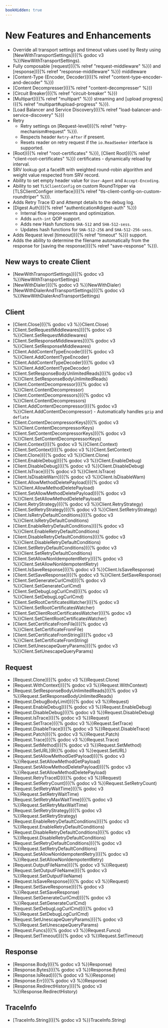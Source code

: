 ```yaml
---
bookHidden: true
---
```


# New Features and Enhancements

* Override all transport settings and timeout values used by Resty using [NewWithTransportSettings]({{% godoc v3 %}}NewWithTransportSettings).
* Fully composable [request]({{% relref "request-middleware" %}}) and [response]({{% relref "response-middleware" %}}) middleware
* [Content-Type {Encoder, Decoder}]({{% relref "content-type-encoder-and-decoder" %}})
* [Content Decompresser]({{% relref "content-decompresser" %}})
* [Circuit Breaker]({{% relref "circuit-breaker" %}})
* [Multipart]({{% relref "multipart" %}}) streaming and [upload progress]({{% relref "multipart#upload-progress" %}}).
* [Load Balancer and Service Discovery]({{% relref "load-balancer-and-service-discovery" %}})
* Retry
    * Retry settings on [Request-level]({{% relref "retry-mechanism#request" %}}).
    * Respects header `Retry-After` if present.
    * Resets reader on retry request if the `io.ReadSeeker` interface is supported.
* [Root]({{% relref "root-certificates" %}}), [Client Root]({{% relref "client-root-certificates" %}}) certificates - dynamically reload by interval.
* SRV lookup got a facelift with weighted round-robin algorithm and weight value respected from SRV record.
* Ability to set empty header value for `User-Agent` and `Accept-Encoding`.
* Ability to set `TLSClientConfig` on custom RoundTripper via [TLSClientConfiger interface]({{% relref "tls-client-config-on-custom-roundtriper" %}}).
* Adds Retry Trace ID and Attempt details to the debug log.
* [Digest Auth]({{% relref "authentication#digest-auth" %}})
    * Internal flow improvements and optimization.
    * Adds `auth-int` QOP support.
    * Adds new Hash functions `SHA-512` and `SHA-512-sess`.
    * Updates hash functions for `SHA-512-256` and `SHA-512-256-sess`.
* Adds Request level [timeout]({{% relref "timeout" %}}) support.
* Adds the ability to determine the filename automatically from the response for [saving the response]({{% relref "save-response" %}}).


## New ways to create Client

* [NewWithTransportSettings]({{% godoc v3 %}}NewWithTransportSettings)
* [NewWithDialer]({{% godoc v3 %}}NewWithDialer)
* [NewWithDialerAndTransportSettings]({{% godoc v3 %}}NewWithDialerAndTransportSettings)

## Client

* [Client.Close]({{% godoc v3 %}}Client.Close)
* [Client.SetRequestMiddlewares]({{% godoc v3 %}}Client.SetRequestMiddlewares)
* [Client.SetResponseMiddlewares]({{% godoc v3 %}}Client.SetResponseMiddlewares)
* [Client.AddContentTypeEncoder]({{% godoc v3 %}}Client.AddContentTypeEncoder)
* [Client.AddContentTypeDecoder]({{% godoc v3 %}}Client.AddContentTypeDecoder)
* [Client.SetResponseBodyUnlimitedReads]({{% godoc v3 %}}Client.SetResponseBodyUnlimitedReads)
* [Client.ContentDecompressor]({{% godoc v3 %}}Client.ContentDecompressor)
* [Client.ContentDecompressors]({{% godoc v3 %}}Client.ContentDecompressors)
* [Client.AddContentDecompressor]({{% godoc v3 %}}Client.AddContentDecompressor) - Automatically handles `gzip` and `deflate`
* [Client.ContentDecompressorKeys]({{% godoc v3 %}}Client.ContentDecompressorKeys)
* [Client.SetContentDecompressorKeys]({{% godoc v3 %}}Client.SetContentDecompressorKeys)
* [Client.Context]({{% godoc v3 %}}Client.Context)
* [Client.SetContext]({{% godoc v3 %}}Client.SetContext)
* [Client.Clone]({{% godoc v3 %}}Client.Clone)
* [Client.EnableDebug]({{% godoc v3 %}}Client.EnableDebug)
* [Client.DisableDebug]({{% godoc v3 %}}Client.DisableDebug)
* [Client.IsTrace]({{% godoc v3 %}}Client.IsTrace)
* [Client.IsDisableWarn]({{% godoc v3 %}}Client.IsDisableWarn)
* [Client.AllowMethodDeletePayload]({{% godoc v3 %}}Client.AllowMethodDeletePayload)
* [Client.SetAllowMethodDeletePayload]({{% godoc v3 %}}Client.SetAllowMethodDeletePayload)
* [Client.RetryStrategy]({{% godoc v3 %}}Client.RetryStrategy)
* [Client.SetRetryStrategy]({{% godoc v3 %}}Client.SetRetryStrategy)
* [Client.IsRetryDefaultConditions]({{% godoc v3 %}}Client.IsRetryDefaultConditions)
* [Client.EnableRetryDefaultConditions]({{% godoc v3 %}}Client.EnableRetryDefaultConditions)
* [Client.DisableRetryDefaultConditions]({{% godoc v3 %}}Client.DisableRetryDefaultConditions)
* [Client.SetRetryDefaultConditions]({{% godoc v3 %}}Client.SetRetryDefaultConditions)
* [Client.SetAllowNonIdempotentRetry]({{% godoc v3 %}}Client.SetAllowNonIdempotentRetry)
* [Client.IsSaveResponse]({{% godoc v3 %}}Client.IsSaveResponse)
* [Client.SetSaveResponse]({{% godoc v3 %}}Client.SetSaveResponse)
* [Client.SetGenerateCurlCmd]({{% godoc v3 %}}Client.SetGenerateCurlCmd)
* [Client.SetDebugLogCurlCmd]({{% godoc v3 %}}Client.SetDebugLogCurlCmd)
* [Client.SetRootCertificatesWatcher]({{% godoc v3 %}}Client.SetRootCertificatesWatcher)
* [Client.SetClientRootCertificatesWatcher]({{% godoc v3 %}}Client.SetClientRootCertificatesWatcher)
* [Client.SetCertificateFromFile]({{% godoc v3 %}}Client.SetCertificateFromFile)
* [Client.SetCertificateFromString]({{% godoc v3 %}}Client.SetCertificateFromString)
* [Client.SetUnescapeQueryParams]({{% godoc v3 %}}Client.SetUnescapeQueryParams)


## Request

* [Request.Clone]({{% godoc v3 %}}Request.Clone)
* [Request.WithContext]({{% godoc v3 %}}Request.WithContext)
* [Request.SetResponseBodyUnlimitedReads]({{% godoc v3 %}}Request.SetResponseBodyUnlimitedReads)
* [Request.DebugBodyLimit]({{% godoc v3 %}}Request)
* [Request.EnableDebug]({{% godoc v3 %}}Request.EnableDebug)
* [Request.DisableDebug]({{% godoc v3 %}}Request.DisableDebug)
* [Request.IsTrace]({{% godoc v3 %}}Request)
* [Request.SetTrace]({{% godoc v3 %}}Request.SetTrace)
* [Request.DisableTrace]({{% godoc v3 %}}Request.DisableTrace)
* [Request.Patch]({{% godoc v3 %}}Request.Patch)
* [Request.Trace]({{% godoc v3 %}}Request.Trace)
* [Request.SetMethod]({{% godoc v3 %}}Request.SetMethod)
* [Request.SetURL](R{{% godoc v3 %}}equest.SetURL)
* [Request.SetAllowMethodGetPayload]({{% godoc v3 %}}Request.SetAllowMethodGetPayload)
* [Request.SetAllowMethodDeletePayload]({{% godoc v3 %}}Request.SetAllowMethodDeletePayload)
* [Request.RetryTraceID]({{% godoc v3 %}}Request)
* [Request.SetRetryCount]({{% godoc v3 %}}Request.SetRetryCount)
* [Request.SetRetryWaitTime]({{% godoc v3 %}}Request.SetRetryWaitTime)
* [Request.SetRetryMaxWaitTime]({{% godoc v3 %}}Request.SetRetryMaxWaitTime)
* [Request.SetRetryStrategy]({{% godoc v3 %}}Request.SetRetryStrategy)
* [Request.EnableRetryDefaultConditions]({{% godoc v3 %}}Request.EnableRetryDefaultConditions)
* [Request.DisableRetryDefaultConditions]({{% godoc v3 %}}Request.DisableRetryDefaultConditions)
* [Request.SetRetryDefaultConditions]({{% godoc v3 %}}Request.SetRetryDefaultConditions)
* [Request.SetAllowNonIdempotentRetry]({{% godoc v3 %}}Request.SetAllowNonIdempotentRetry)
* [Request.OutputFileName]({{% godoc v3 %}}Request)
* [Request.SetOutputFileName]({{% godoc v3 %}}Request.SetOutputFileName)
* [Request.IsSaveResponse]({{% godoc v3 %}}Request)
* [Request.SetSaveResponse]({{% godoc v3 %}}Request.SetSaveResponse)
* [Request.SetGenerateCurlCmd]({{% godoc v3 %}}Request.SetGenerateCurlCmd)
* [Request.SetDebugLogCurlCmd]({{% godoc v3 %}}Request.SetDebugLogCurlCmd)
* [Request.SetUnescapeQueryParams]({{% godoc v3 %}}Request.SetUnescapeQueryParams)
* [Request.Funcs]({{% godoc v3 %}}Request.Funcs)
* [Request.SetTimeout]({{% godoc v3 %}}Request.SetTimeout)

## Response

* [Response.Body]({{% godoc v3 %}}Response)
* [Response.Bytes]({{% godoc v3 %}}Response.Bytes)
* [Response.IsRead]({{% godoc v3 %}}Response)
* [Response.Err]({{% godoc v3 %}}Response)
* [Response.RedirectHistory]({{% godoc v3 %}}Response.RedirectHistory)

## TraceInfo

* [TraceInfo.String]({{% godoc v3 %}}TraceInfo.String)